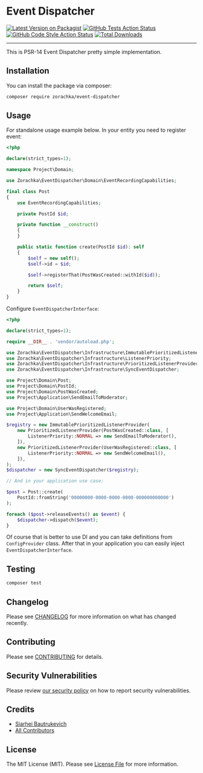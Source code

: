 # Event Dispatcher

[![Latest Version on Packagist](https://img.shields.io/packagist/v/zorachka/event-dispatcher.svg?style=flat-square)](https://packagist.org/packages/zorachka/event-dispatcher)
[![GitHub Tests Action Status](https://img.shields.io/github/workflow/status/zorachka/event-dispatcher/run-tests?label=tests)](https://github.com/zorachka/event-dispatcher/actions?query=workflow%3ATests+branch%3Amaster)
[![GitHub Code Style Action Status](https://img.shields.io/github/workflow/status/zorachka/event-dispatcher/Check%20&%20fix%20styling?label=code%20style)](https://github.com/zorachka/event-dispatcher/actions?query=workflow%3A"Check+%26+fix+styling"+branch%3Amaster)
[![Total Downloads](https://img.shields.io/packagist/dt/zorachka/event-dispatcher.svg?style=flat-square)](https://packagist.org/packages/zorachka/event-dispatcher)

---

This is PSR-14 Event Dispatcher pretty simple implementation.

## Installation

You can install the package via composer:

```bash
composer require zorachka/event-dispatcher
```

## Usage

For standalone usage example below. In your entity you need to register event:

```php
<?php

declare(strict_types=1);

namespace Project\Domain;

use Zorachka\EventDispatcher\Domain\EventRecordingCapabilities;

final class Post
{
    use EventRecordingCapabilities;

    private PostId $id;

    private function __construct()
    {
    }

    public static function create(PostId $id): self
    {
        $self = new self();
        $self->id = $id;

        $self->registerThat(PostWasCreated::withId($id));

        return $self;
    }
}

```

Configure `EventDispatcherInterface`:

```php
<?php

declare(strict_types=1);

require __DIR__ . 'vendor/autoload.php';

use Zorachka\EventDispatcher\Infrastructure\ImmutablePrioritizedListenerProvider;
use Zorachka\EventDispatcher\Infrastructure\ListenerPriority;
use Zorachka\EventDispatcher\Infrastructure\PrioritizedListenerProvider;
use Zorachka\EventDispatcher\Infrastructure\SyncEventDispatcher;

use Project\Domain\Post;
use Project\Domain\PostId;
use Project\Domain\PostWasCreated;
use Project\Application\SendEmailToModerator;

use Project\Domain\UserWasRegistered;
use Project\Application\SendWelcomeEmail;

$registry = new ImmutablePrioritizedListenerProvider(
    new PrioritizedListenerProvider(PostWasCreated::class, [
        ListenerPriority::NORMAL => new SendEmailToModerator(),
    ]),
    new PrioritizedListenerProvider(UserWasRegistered::class, [
        ListenerPriority::NORMAL => new SendWelcomeEmail(), 
    ]),
);
$dispatcher = new SyncEventDispatcher($registry);

// And in your application use case:

$post = Post::create(
    PostId::fromString('00000000-0000-0000-0000-000000000000')
);

foreach ($post->releaseEvents() as $event) {
    $dispatcher->dispatch($event);
}

```

Of course that is better to use DI and you can take 
definitions from `ConfigProvider` class. 
After that in your application you can easily inject `EventDispatcherInterface`.


## Testing

```bash
composer test
```

## Changelog

Please see [CHANGELOG](CHANGELOG.md) for more information on what has changed recently.

## Contributing

Please see [CONTRIBUTING](.github/CONTRIBUTING.md) for details.

## Security Vulnerabilities

Please review [our security policy](../../security/policy) on how to report security vulnerabilities.

## Credits

- [Siarhei Bautrukevich](https://github.com/bautrukevich)
- [All Contributors](../../contributors)

## License

The MIT License (MIT). Please see [License File](LICENSE.md) for more information.
